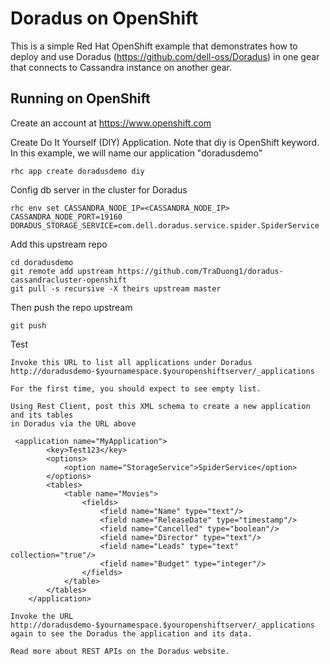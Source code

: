 Doradus on OpenShift
===============================

This is a simple Red Hat OpenShift example that demonstrates how to deploy and use Doradus (https://github.com/dell-oss/Doradus) in one gear that connects to Cassandra instance on another gear.  


Running on OpenShift
----------------------------

Create an account at https://www.openshift.com

Create Do It Yourself (DIY) Application. 
Note that diy is OpenShift keyword. In this example, we will name our application "doradusdemo"

    rhc app create doradusdemo diy

Config db server in the cluster for Doradus

    rhc env set CASSANDRA_NODE_IP=<CASSANDRA_NODE_IP> CASSANDRA_NODE_PORT=19160 DORADUS_STORAGE_SERVICE=com.dell.doradus.service.spider.SpiderService

Add this upstream repo

    cd doradusdemo
    git remote add upstream https://github.com/TraDuong1/doradus-cassandracluster-openshift
    git pull -s recursive -X theirs upstream master


Then push the repo upstream

    git push

Test

    Invoke this URL to list all applications under Doradus
    http://doradusdemo-$yournamespace.$youropenshiftserver/_applications
    
    For the first time, you should expect to see empty list.
    
    Using Rest Client, post this XML schema to create a new application and its tables 
    in Doradus via the URL above
    
     <application name="MyApplication"> 
            <key>Test123</key> 
            <options> 
                <option name="StorageService">SpiderService</option> 
            </options> 
            <tables> 
                <table name="Movies"> 
                    <fields> 
                        <field name="Name" type="text"/> 
                        <field name="ReleaseDate" type="timestamp"/> 
                        <field name="Cancelled" type="boolean"/> 
                        <field name="Director" type="text"/> 
                        <field name="Leads" type="text" collection="true"/> 
                        <field name="Budget" type="integer"/> 
                    </fields> 
                </table> 
            </tables> 
        </application>
    
    Invoke the URL http://doradusdemo-$yournamespace.$youropenshiftserver/_applications again to see the Doradus the application and its data.

    Read more about REST APIs on the Doradus website.

    

